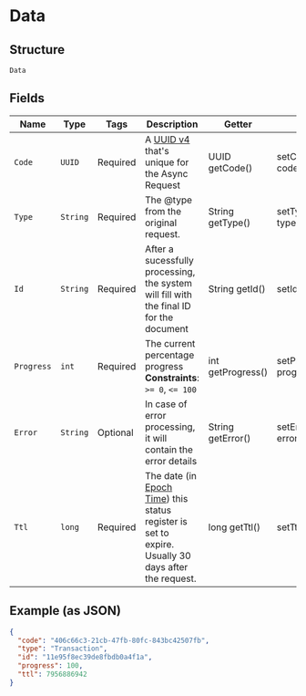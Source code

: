 
# Data

## Structure

`Data`

## Fields

| Name | Type | Tags | Description | Getter | Setter |
|  --- | --- | --- | --- | --- | --- |
| `Code` | `UUID` | Required | A [UUID v4](https://datatracker.ietf.org/doc/html/rfc4122) that's unique for the Async Request | UUID getCode() | setCode(UUID code) |
| `Type` | `String` | Required | The @type from the original request. | String getType() | setType(String type) |
| `Id` | `String` | Required | After a sucessfully processing, the system will fill with the final ID for the document | String getId() | setId(String id) |
| `Progress` | `int` | Required | The current percentage progress<br>**Constraints**: `>= 0`, `<= 100` | int getProgress() | setProgress(int progress) |
| `Error` | `String` | Optional | In case of error processing, it will contain the error details | String getError() | setError(String error) |
| `Ttl` | `long` | Required | The date (in [Epoch Time](https://en.wikipedia.org/wiki/Unix_time)) this status register is set to expire. Usually 30 days after the request. | long getTtl() | setTtl(long ttl) |

## Example (as JSON)

```json
{
  "code": "406c66c3-21cb-47fb-80fc-843bc42507fb",
  "type": "Transaction",
  "id": "11e95f8ec39de8fbdb0a4f1a",
  "progress": 100,
  "ttl": 7956886942
}
```

